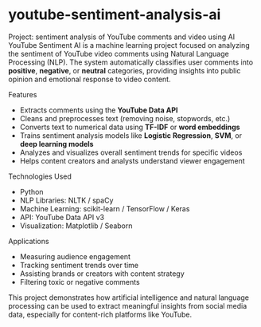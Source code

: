 # youtube-sentiment-analysis-ai
Project: sentiment analysis of YouTube comments and video using AI
YouTube Sentiment AI is a machine learning project focused on analyzing the sentiment of YouTube video comments using Natural Language Processing (NLP). The system automatically classifies user comments into **positive**, **negative**, or **neutral** categories, providing insights into public opinion and emotional response to video content.

Features
* Extracts comments using the **YouTube Data API**
* Cleans and preprocesses text (removing noise, stopwords, etc.)
* Converts text to numerical data using **TF-IDF** or **word embeddings**
* Trains sentiment analysis models like **Logistic Regression**, **SVM**, or **deep learning models**
* Analyzes and visualizes overall sentiment trends for specific videos
* Helps content creators and analysts understand viewer engagement

Technologies Used
* Python
* NLP Libraries: NLTK / spaCy
* Machine Learning: scikit-learn / TensorFlow / Keras
* API: YouTube Data API v3
* Visualization: Matplotlib / Seaborn

Applications
* Measuring audience engagement
* Tracking sentiment trends over time
* Assisting brands or creators with content strategy
* Filtering toxic or negative comments

This project demonstrates how artificial intelligence and natural language processing can be used to extract meaningful insights from social media data, especially for content-rich platforms like YouTube.
